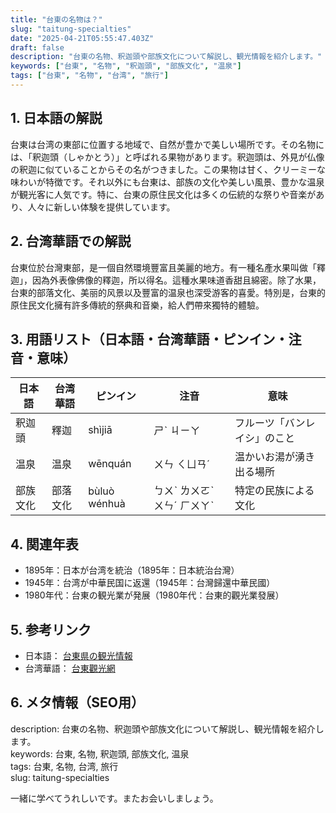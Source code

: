 ```yaml
---
title: "台東の名物は？"
slug: "taitung-specialties"
date: "2025-04-21T05:55:47.403Z"
draft: false
description: "台東の名物、釈迦頭や部族文化について解説し、観光情報を紹介します。"
keywords: ["台東", "名物", "釈迦頭", "部族文化", "温泉"]
tags: ["台東", "名物", "台湾", "旅行"]
---
```


## 1. 日本語の解説  
台東は台湾の東部に位置する地域で、自然が豊かで美しい場所です。その名物には、「釈迦頭（しゃかとう）」と呼ばれる果物があります。釈迦頭は、外見が仏像の釈迦に似ていることからその名がつきました。この果物は甘く、クリーミーな味わいが特徴です。それ以外にも台東は、部族の文化や美しい風景、豊かな温泉が観光客に人気です。特に、台東の原住民文化は多くの伝統的な祭りや音楽があり、人々に新しい体験を提供しています。

## 2. 台湾華語での解説  
台東位於台灣東部，是一個自然環境豐富且美麗的地方。有一種名產水果叫做「釋迦」，因為外表像佛像的釋迦，所以得名。這種水果味道香甜且綿密。除了水果，台東的部落文化、美丽的风景以及豐富的温泉也深受游客的喜愛。特別是，台東的原住民文化擁有許多傳統的祭典和音樂，給人們帶來獨特的體驗。

## 3. 用語リスト（日本語・台湾華語・ピンイン・注音・意味）  
| 日本語   | 台湾華語 | ピンイン | 注音  | 意味                    |
|----------|---------|----------|-------|-------------------------|
| 釈迦頭   | 釋迦    | shìjiā   | ㄕˋ ㄐㄧㄚ | フルーツ「バンレイシ」のこと |
| 温泉     | 温泉    | wēnquán | ㄨㄣ ㄑㄩㄢˊ | 温かいお湯が湧き出る場所     |
| 部族文化 | 部落文化 | bùluò wénhuà | ㄅㄨˋ ㄌㄨㄛˋ ㄨㄣˊ ㄏㄨㄚˋ | 特定の民族による文化        |

## 4. 関連年表  
- 1895年：日本が台湾を統治（1895年：日本統治台灣）
- 1945年：台湾が中華民国に返還（1945年：台灣歸還中華民國）
- 1980年代：台東の観光業が発展（1980年代：台東的觀光業發展）
  
## 5. 参考リンク  
- 日本語： [台東県の観光情報](https://www.japan-guide.com/e/e4670.html)  
- 台湾華語： [台東觀光網](https://www.taitung.gov.tw/)

## 6. メタ情報（SEO用）  
description: 台東の名物、釈迦頭や部族文化について解説し、観光情報を紹介します。  
keywords: 台東, 名物, 釈迦頭, 部族文化, 温泉  
tags: 台東, 名物, 台湾, 旅行  
slug: taitung-specialties  

一緒に学べてうれしいです。またお会いしましょう。